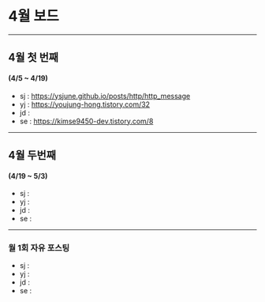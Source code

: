 # 4월 보드 

------

## 4월 첫  번째

#### (4/5 ~ 4/19)

- sj : https://ysjune.github.io/posts/http/http_message
- yj : https://youjung-hong.tistory.com/32
- jd : 
- se : https://kimse9450-dev.tistory.com/8



------

## 4월 두번째

#### (4/19 ~ 5/3)

- sj : 
- yj :
- jd : 
- se :

------

### 월 1회 자유 포스팅

- sj : 
- yj :
- jd : 
- se :
